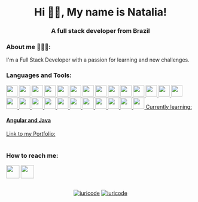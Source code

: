 <h1 align="center">Hi 👋🏿, My name is Natalia!</h1>
<h3 align="center">A full stack developer from Brazil</h3>


<div>
 <h3 align="left"> About me 👩🏿‍💻:</h3>
 I'm a Full Stack Developer with a passion for learning and new challenges.
</div>
  
<h3 align="left">Languages and Tools:</h3>

<div>
  <a href="https://javascript.info/">
    <img src="https://img.shields.io/badge/javascript-339933?style=for-the-badge&logo=javascript&color=black" height="30px />
  </a>
  <a href="https://www.w3schools.com/cssref/">
    <img src="https://img.shields.io/badge/css-339933?style=for-the-badge&logo=css3&color=black" height="30px  />
  </a>
   <a href="https://developer.mozilla.org/pt-BR/docs/Web/HTML">
    <img src="https://img.shields.io/badge/html5-339933?style=for-the-badge&logo=html5&color=black" height="30px  />
  </a>
  <a href="https://typescript.info/">
    <img src="https://img.shields.io/badge/typescript-339933?style=for-the-badge&logo=typescript&color=black" height="30px  />
  </a>
  <a href="https://pt-br.reactjs.org/docs/getting-started.html">
    <img src="https://img.shields.io/badge/React-339933?style=for-the-badge&logo=react&color=black" height="30px  />
  </a>
   <a href="https://sequelize.org/">
    <img src="https://img.shields.io/badge/react_native-339933?style=for-the-badge&logo=react&color=black" height="30px  />
  </a>
  <a href="https://docs.npmjs.com/">
    <img src="https://img.shields.io/badge/Node.js-339933?style=for-the-badge&logo=nodedotjs&color=black" height="30px  />
  </a>
  <a href="https://fastify.com/pt-br/">
    <img src="https://img.shields.io/badge/fastify-339933?style=for-the-badge&logo=fastify&color=black" height="30px  /> 
  </a>
  <a href="https://dev.mysql.com/doc/">
    <img src="https://img.shields.io/badge/sqlite-339933?style=for-the-badge&logo=sqlite&color=black" height="30px  />
  </a>
  <a href="https://socket.io/docs/v4/">
    <img src="https://img.shields.io/badge/nestJs-339933?style=for-the-badge&logo=nestjs&color=black" height="30px  /> 
  </a>
  <a href="https://redux.org/">
    <img src="https://img.shields.io/badge/redux-339933?style=for-the-badge&logo=redux&color=black" height="30px  />
  </a>
  <a href="https://docs.express.com/">
    <img src="https://img.shields.io/badge/express-339933?style=for-the-badge&logo=express&color=black" height="30px  />
  </a>
  <a href="https://mongodb.com/pt-br/">
    <img src="https://img.shields.io/badge/mongodb-339933?style=for-the-badge&logo=mongodb&color=black" height="30px  /> 
  </a>
  <a href="https://dev.mysql.com/doc/">
    <img src="https://img.shields.io/badge/mysql-339933?style=for-the-badge&logo=mysql&color=black" height="30px  />
  </a>
  <a href="https://jest.io/docs/v4/">
    <img src="https://img.shields.io/badge/jest-339933?style=for-the-badge&logo=jest&color=black" height="30px  /> 
  </a>
   <a href="https://testing-library.com/">
    <img src="https://img.shields.io/badge/-React Testing Library-339933?style=for-the-badge&logo=rtl&color=black" height="30px  />
  </a>
    <a href="https://graphql.io/docs/v4/">
    <img src="https://img.shields.io/badge/graphql-339933?style=for-the-badge&logo=graphql&color=black" height="30px  /> 
  </a>
    <a href="https://tailwindcss.com/docs">
    <img src="https://img.shields.io/badge/TailwindCSS-339933?style=for-the-badge&logo=tailwind-css&color=black" height="30px  />
  </a>
    <a href="https://Next-black.com/docs">
    <img src="https://img.shields.io/badge/Next.js-339933?style=for-the-badge&logo=next.js&color=black" height="30px  />
  </a>
    <a href="https://styled-components.com/docs">
    <img src="https://img.shields.io/badge/Styled--Components-339933?style=for-the-badge&logo=styledcomponents&color=black" height="30px  />
  </a>
  <a href="https://sass-lang.com/">
    <img src="https://img.shields.io/badge/sass-339933?style=for-the-badge&logo=sass&color=black" height="30px  />
  </a>
    <a href="https://sequelize.org/">
    <img src="https://img.shields.io/badge/Sequelize-339933?style=for-the-badge&logo=sequelize&color=black" height="30px  />
  </a>
  <a href="https://www.prisma.io/">
    <img src="https://img.shields.io/badge/prisma-339933?style=for-the-badge&logo=prisma&color=black" height="30px  /> 
  </a>
    <a href="https://dev.mysql.com/doc/">
    <img src="https://img.shields.io/badge/MySQL-339933?style=for-the-badge&logo=mysql&color=black" height="30px  />
  </a>
    <a href="https://dev.python.com/doc/">
    <img src="https://img.shields.io/badge/Python-339933?style=for-the-badge&logo=mysql&color=black" height="30px  />
  </a>
</div>
     
<br></br>

<div>
 <h3 align="left"> Currently learning:</h3>
   <h4>Angular and Java</h4>
  Link to my <a href ="https://natalia-portfolio-git-portfolio1-nataliasriber.vercel.app/">Portfolio:</a>
</div>

<br>
 
<div>   
  <h3 align="left"> How to reach me:</h3>
  <a href = "mailto:nataliaribeiro@unifei.edu.br"><img src="https://img.shields.io/badge/-Gmail-D14836?style=for-the-badge&logo=gmail&logoColor=white" height="35"   align="center" target="_blank"></a>
  <a href="https://www.linkedin.com/in/natalia-de-souza-ribeiro-559761206/" target="_blank"><img src="https://img.shields.io/badge/-LinkedIn-%230077B5?style=for-the-badge&logo=linkedin&logoColor=white" height="35" align="center" target="_blank"></a> 
</div>
 
<br>
<div align="center">

[![iuricode](https://github-readme-stats.vercel.app/api?username=NataliaSRiber&theme=radical)](https://github.com/anuraghazra/github-readme-stats)
[![iuricode](https://github-readme-stats.vercel.app/api/top-langs/?username=NataliaSRiber&hide=html&layout=compact&theme=radical)](https://github.com/anuraghazra/github-readme-stats)
</div>

 <!--
**NataliaSRiber/NataliaSRiber** is a ✨ _special_ ✨ repository because its `README.md` (this file) appears on your GitHub profile.

Here are some ideas to get you started:

- 🔭 I’m currently working on ...
- 🌱 I’m currently learning ...
- 👯 I’m looking to collaborate on ...
- 🤔 I’m looking for help with ...
- 💬 Ask me about ...
- 📫 How to reach me: ...
- 😄 Pronouns: ...
- ⚡ Fun fact: ...
-->
